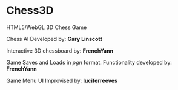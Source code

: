Chess3D
=======

HTML5/WebGL 3D Chess Game

Chess AI Developed by: **Gary Linscott**

Interactive 3D chessboard by: **FrenchYann** 

Game Saves and Loads in *pgn* format. Functionality developed by: **FrenchYann**

Game Menu UI Improvised by: **luciferreeves**
